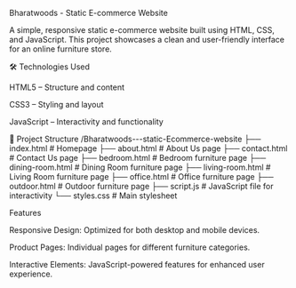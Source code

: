 Bharatwoods - Static E-commerce Website

A simple, responsive static e-commerce website built using HTML, CSS, and JavaScript. This project showcases a clean and user-friendly interface for an online furniture store.

🛠️ Technologies Used

HTML5 – Structure and content

CSS3 – Styling and layout

JavaScript – Interactivity and functionality

📁 Project Structure
/Bharatwoods---static-Ecommerce-website
├── index.html          # Homepage
├── about.html          # About Us page
├── contact.html        # Contact Us page
├── bedroom.html        # Bedroom furniture page
├── dining-room.html    # Dining Room furniture page
├── living-room.html    # Living Room furniture page
├── office.html         # Office furniture page
├── outdoor.html        # Outdoor furniture page
├── script.js           # JavaScript file for interactivity
└── styles.css          # Main stylesheet

Features

Responsive Design: Optimized for both desktop and mobile devices.

Product Pages: Individual pages for different furniture categories.

Interactive Elements: JavaScript-powered features for enhanced user experience.